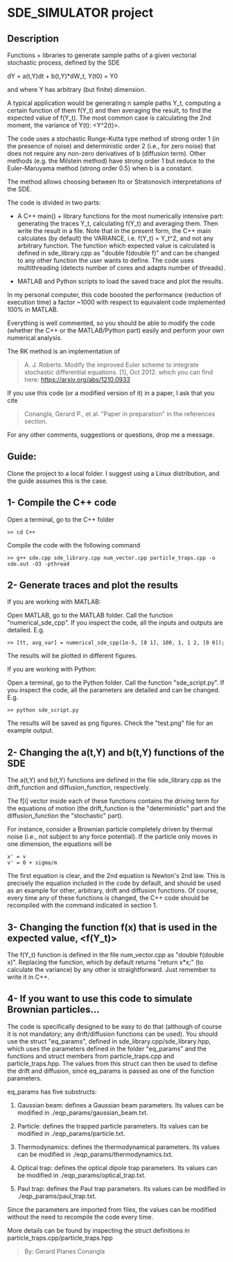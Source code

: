 # SDE_SIMULATOR project

Description
--------------
Functions + libraries to generate sample paths of a given vectorial
stochastic process, defined by the SDE

dY = a(t,Y)dt + b(t,Y)*dW_t, Y(t0) = Y0

and where Y has arbitrary (but finite) dimension.

A typical application would be generating n sample paths Y_t, computing
a certain function of them f(Y_t) and then averaging the result, to find 
the expected value of f(Y_t). The most common case is calculating the 2nd 
moment, the variance of Y(t): <Y^2(t)>.

The code uses a stochastic Runge-Kutta type method of strong order 1 (in 
the presence of noise) and deterministic order 2 (i.e., for zero noise) 
that does not require any non-zero derivatives of b (diffusion term).
Other methods (e.g. the Milstein method) have strong order 1 but reduce
to the Euler-Maruyama method (strong order 0.5) when b is a constant.

The method allows choosing between Ito or Stratonovich interpretations of
the SDE.

The code is divided in two parts:

- A C++ main() + library functions for the most numerically intensive 
part: generating the traces Y_t, calculating f(Y_t) and averaging them. 
Then write the result in a file. Note that in the present form, the C++
main calculates (by default) the VARIANCE, i.e. f(Y_t) = Y_t^2, and not 
any arbitrary function. The function which expected value is calculated
is defined in sde_library.cpp as "double f(double f)" and can be changed
to any other function the user wants to define.
The code uses multithreading (detects number of cores and adapts number of
threads).

- MATLAB and Python scripts to load the saved trace and plot the results.

In my personal computer, this code boosted the performance (reduction of
execution time) a factor ~1000 with respect to equivalent code implemented
100% in MATLAB.

Everything is well commented, so you should be able to modify the code 
(whether the C++ or the MATLAB/Python part) easily and perform your own 
numerical analysis.

The RK method is an implementation of 
> A. J. Roberts. Modify the improved Euler scheme to integrate stochastic differential equations. [1], Oct 2012.
which you can find here: https://arxiv.org/abs/1210.0933

If you use this code (or a modified version of it) in a paper, I ask that you cite 
> Conangla, Gerard P., et al. "Paper in preparation"
in the references section.

For any other comments, suggestions or questions, drop me a message.


Guide:
--------------
Clone the project to a local folder. I suggest using a Linux distribution,
and the guide assumes this is the case.


1- Compile the C++ code
--------------
Open a terminal, go to the C++ folder

    >> cd C++

Compile the code with the following command

    >> g++ sde.cpp sde_library.cpp num_vector.cpp particle_traps.cpp -o sde.out -O3 -pthread


2- Generate traces and plot the results
--------------
If you are working with MATLAB:

Open MATLAB, go to the MATLAB folder. Call the function "numerical_sde_cpp".
If you inspect the code, all the inputs and outputs are detailed. E.g.

    >> [tt, avg_var] = numerical_sde_cpp(1e-5, [0 1], 100, 1, 1 2, [0 0]);

The results will be plotted in different figures.

If you are working with Python:

Open a terminal, go to the Python folder. Call the function "sde_script.py".
If you inspect the code, all the parameters are detailed and can be changed.
E.g.

    >> python sde_script.py

The results will be saved as png figures. Check the "test.png" file for
an example output.


2- Changing the a(t,Y) and b(t,Y) functions of the SDE
--------------
The a(t,Y) and b(t,Y) functions are defined in the file sde_library.cpp 
as the drift_function and diffusion_function, respectively.

The f[i] vector inside each of these functions contains the driving
term for the equations of motion (the drift_function is the "deterministic"
part and the diffusion_function the "stochastic" part). 

For instance, consider a Brownian particle completely driven by thermal 
noise (i.e., not subject to any force potential). If the particle only 
moves in one dimension, the equations will be

    x' = v
    v' = 0 + sigma/m

The first equation is clear, and the 2nd equation is Newton's 2nd law.
This is precisely the equation included in the code by default, and 
should be used as an example for other, arbitrary, drift and diffusion
functions. Of course, every time any of these functions is changed, the
C++ code should be recompiled with the command indicated in section 1.

3- Changing the function f(x) that is used in the expected value, <f(Y_t)>
--------------
The f(Y_t) function is defined in the file num_vector.cpp as
"double f(double x)". Replacing the function, which by default returns 
"return x*x;" (to calculate the variance) by any other is straightforward.
Just remember to write it in C++.

4- If you want to use this code to simulate Brownian particles...
--------------
The code is specifically designed to be easy to do that (although of 
course it is not mandatory; any drift/diffusion functions can be used). 
You should use the struct "eq_params", defined in sde_library.cpp/sde_library.hpp,
which uses the parameters defined in the folder "eq_params" and the functions 
and struct members from particle_traps.cpp and particle_traps.hpp.
The values from this struct can then be used to define the drift and diffusion,
since eq_params is passed as one of the function parameters.

eq_params has five substructs:

1. Gaussian beam: defines a Gaussian beam parameters. Its values can be
modified in ./eqp_params/gaussian_beam.txt.

2. Particle: defines the trapped particle parameters. Its values can be
modified in ./eqp_params/particle.txt.

3. Thermodynamics: defines the thermodynamical parameters. Its values can be
modified in ./eqp_params/thermodynamics.txt.

4. Optical trap: defines the optical dipole trap parameters. Its values can be
modified in ./eqp_params/optical_trap.txt.

5. Paul trap: defines the Paul trap parameters. Its values can be
modified in ./eqp_params/paul_trap.txt.

Since the parameters are imported from files, the values can be modified
without the need to recompile the code every time. 

More details can be found by inspecting the struct definitions in 
particle_traps.cpp/particle_traps.hpp

> By: Gerard Planes Conangla









